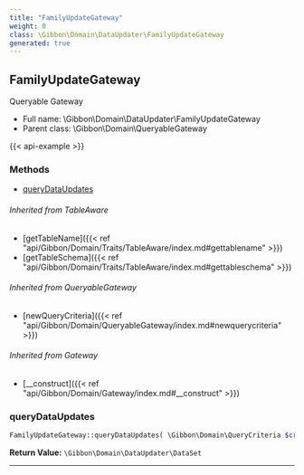 ```yaml
---
title: "FamilyUpdateGateway"
weight: 0
class: \Gibbon\Domain\DataUpdater\FamilyUpdateGateway
generated: true
---
```


## FamilyUpdateGateway 

Queryable Gateway



* Full name: \Gibbon\Domain\DataUpdater\FamilyUpdateGateway
* Parent class: \Gibbon\Domain\QueryableGateway

{{< api-example >}} 



### Methods

- [queryDataUpdates](#querydataupdates)




###### Inherited from TableAware
- [getTableName]({{< ref "api/Gibbon/Domain/Traits/TableAware/index.md#gettablename" >}})
- [getTableSchema]({{< ref "api/Gibbon/Domain/Traits/TableAware/index.md#gettableschema" >}})

###### Inherited from QueryableGateway
- [newQueryCriteria]({{< ref "api/Gibbon/Domain/QueryableGateway/index.md#newquerycriteria" >}})

###### Inherited from Gateway
- [__construct]({{< ref "api/Gibbon/Domain/Gateway/index.md#__construct" >}})



### queryDataUpdates



```php
FamilyUpdateGateway::queryDataUpdates( \Gibbon\Domain\QueryCriteria $criteria, $gibbonSchoolYearID ): \Gibbon\Domain\DataUpdater\DataSet
```






**Return Value:**
`\Gibbon\Domain\DataUpdater\DataSet`  



---

